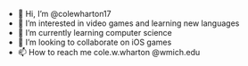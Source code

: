 - 👋 Hi, I’m @colewharton17
- 👀 I’m interested in video games and learning new languages
- 🌱 I’m currently learning computer science
- 💞️ I’m looking to collaborate on iOS games
- 📫 How to reach me cole.w.wharton @wmich.edu

<!---
colewharton17/colewharton17 is a ✨ special ✨ repository because its `README.md` (this file) appears on your GitHub profile.
You can click the Preview link to take a look at your changes.
--->

